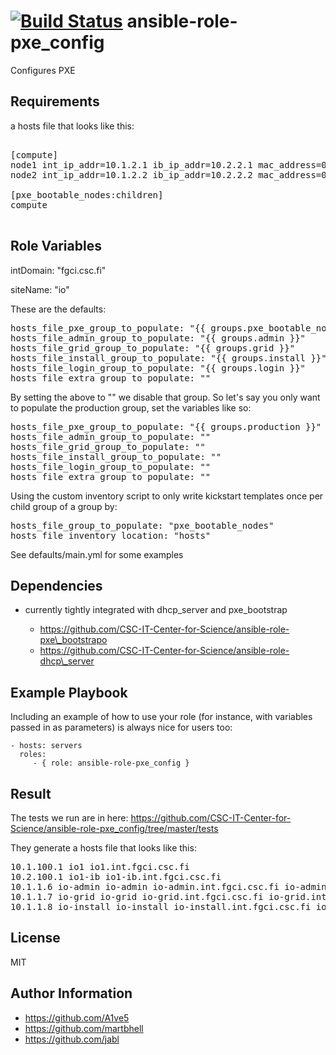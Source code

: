 [![Build Status](https://travis-ci.org/CSC-IT-Center-for-Science/ansible-role-pxe_config.svg)](https://travis-ci.org/CSC-IT-Center-for-Science/ansible-role-pxe_config)
ansible-role-pxe\_config
=========

Configures PXE

Requirements
------------

a hosts file that looks like this:

<pre>

[compute]
node1 int_ip_addr=10.1.2.1 ib_ip_addr=10.2.2.1 mac_address=00:11:22:33:44:55
node2 int_ip_addr=10.1.2.2 ib_ip_addr=10.2.2.2 mac_address=00:11:22:33:44:56

[pxe_bootable_nodes:children]
compute

</pre>

Role Variables
--------------

intDomain: "fgci.csc.fi"

siteName: "io"

These are the defaults:
<pre>
hosts_file_pxe_group_to_populate: "{{ groups.pxe_bootable_nodes }}"
hosts_file_admin_group_to_populate: "{{ groups.admin }}"
hosts_file_grid_group_to_populate: "{{ groups.grid }}"
hosts_file_install_group_to_populate: "{{ groups.install }}"
hosts_file_login_group_to_populate: "{{ groups.login }}"
hosts_file_extra_group_to_populate: ""
</pre>

By setting the above to "" we disable that group. So let's say you only want to populate the production group, set the variables like so:

<pre>
hosts_file_pxe_group_to_populate: "{{ groups.production }}"
hosts_file_admin_group_to_populate: ""
hosts_file_grid_group_to_populate: ""
hosts_file_install_group_to_populate: ""
hosts_file_login_group_to_populate: ""
hosts_file_extra_group_to_populate: ""
</pre>

Using the custom inventory script to only write kickstart templates once per child group of a group by:

<pre>
hosts_file_group_to_populate: "pxe_bootable_nodes"
hosts_file_inventory_location: "hosts"
</pre>



See defaults/main.yml for some examples

Dependencies
------------

   * currently tightly integrated with dhcp\_server and pxe\_bootstrap

      * https://github.com/CSC-IT-Center-for-Science/ansible-role-pxe\_bootstrapo
      * https://github.com/CSC-IT-Center-for-Science/ansible-role-dhcp\_server



Example Playbook
----------------

Including an example of how to use your role (for instance, with variables passed in as parameters) is always nice for users too:

    - hosts: servers
      roles:
         - { role: ansible-role-pxe_config }


Result
------

The tests we run are in here: https://github.com/CSC-IT-Center-for-Science/ansible-role-pxe_config/tree/master/tests

They generate a hosts file that looks like this:

<pre>
10.1.100.1 io1 io1.int.fgci.csc.fi
10.2.100.1 io1-ib io1-ib.int.fgci.csc.fi
10.1.1.6 io-admin io-admin io-admin.int.fgci.csc.fi io-admin.int.fgci.csc.fi
10.1.1.7 io-grid io-grid io-grid.int.fgci.csc.fi io-grid.int.fgci.csc.fi
10.1.1.8 io-install io-install io-install.int.fgci.csc.fi io-install.int.fgci.csc.fi
</pre>



License
-------

MIT

Author Information
------------------
 - https://github.com/A1ve5
 - https://github.com/martbhell
 - https://github.com/jabl


